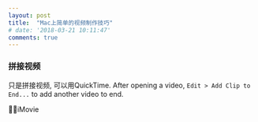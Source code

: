```yaml
---
layout: post
title:  "Mac上简单的视频制作技巧"
# date: '2018-03-21 10:11:47'
comments: true
---
```


### 拼接视频

只是拼接视频, 可以用QuickTime. After opening a video, `Edit > Add Clip to End...` to add another video to end.

iMovie